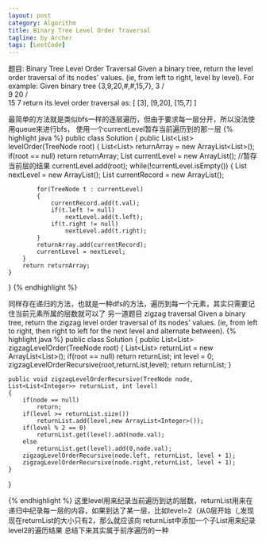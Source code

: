 ```yaml
---
layout: post
category: Algorithm
title: Binary Tree Level Order Traversal 
tagline: by Archer
tags: [LeetCode]
---
```

题目: Binary Tree Level Order Traversal 
Given a binary tree, return the level order traversal of its nodes' values. (ie, from left to right, level by level).
For example:
Given binary tree {3,9,20,#,#,15,7},
    3
   / \
  9  20
    /  \
   15   7
return its level order traversal as:
[
  [3],
  [9,20],
  [15,7]
]

<!--more-->
最简单的方法就是类似bfs一样的逐层遍历，但由于要求每一层分开，所以没法使用queue来进行bfs，
使用一个currentLevel暂存当前遍历到的那一层
{% highlight java %}
	public class Solution {
    public List<List<Integer>> levelOrder(TreeNode root) {
        List<List<Integer>> returnArray = new ArrayList<List<Integer>>();
         if(root == null)
            return returnArray;
        List<TreeNode> currentLevel = new ArrayList<TreeNode>();
        //暂存当前层的结果
        currentLevel.add(root);
        while(!currentLevel.isEmpty())
        {
            List<TreeNode> nextLevel = new ArrayList<TreeNode>();
            List<Integer> currentRecord = new ArrayList<Integer>();
            
            for(TreeNode t : currentLevel)
            {
                currentRecord.add(t.val);
                if(t.left != null)
                    nextLevel.add(t.left);
                if(t.right != null)
                    nextLevel.add(t.right);
            }
            returnArray.add(currentRecord);
            currentLevel = nextLevel;
        }
        return returnArray;
    }
}
{% endhighlight %}

同样存在递归的方法，也就是一种dfs的方法，遍历到每一个元素，其实只需要记住当前元素所属的层数就可以了
另一道题目 zigzag traversal
Given a binary tree, return the zigzag level order traversal of its nodes' values. (ie, from left to right, then right to left for the next level and alternate between).
{% highlight java %}
public class Solution {
    public List<List<Integer>> zigzagLevelOrder(TreeNode root) {
        List<List<Integer>> returnList = new ArrayList<List<Integer>>();
        if(root == null)
            return returnList;
        int level = 0;
        zigzagLevelOrderRecursive(root,returnList,level);
        return returnList;
    }
    
    public void zigzagLevelOrderRecursive(TreeNode node, List<List<Integer>> returnList, int level)
    {
        if(node == null)
            return;
        if(level >= returnList.size())
            returnList.add(level,new ArrayList<Integer>());
        if(level % 2 == 0)
            returnList.get(level).add(node.val);
        else
            returnList.get(level).add(0,node.val);
        zigzagLevelOrderRecursive(node.left, returnList, level + 1);
        zigzagLevelOrderRecursive(node.right,returnList, level + 1);
    }
}


{% endhighlight %}
这里level用来纪录当前遍历到达的层数，returnList用来在递归中纪录每一层的内容，如果到达了某一层，比如level=2（从0层开始（,发现现在returnList的大小只有2，那么就应该向
returnList中添加一个子List用来纪录level2的遍历结果
总结下来其实属于前序遍历的一种